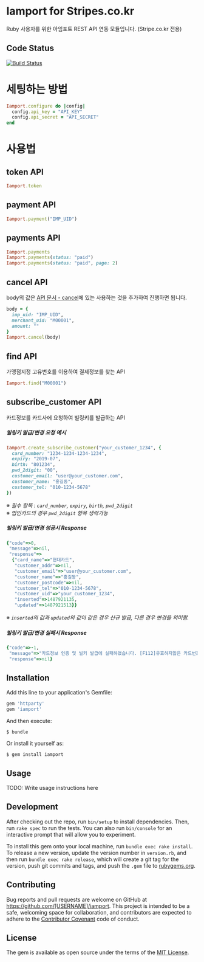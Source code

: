 # Iamport for Stripes.co.kr

Ruby 사용자를 위한 아임포트 REST API 연동 모듈입니다. (Stripe.co.kr 전용)

## Code Status

[![Build Status](https://travis-ci.org/iamport/iamport-rest-client-ruby.svg?branch=master)](https://travis-ci.org/iamport/iamport-rest-client-ruby)

# 세팅하는 방법

```ruby
Iamport.configure do |config|
  config.api_key = "API_KEY"
  config.api_secret = "API_SECRET"
end
```

# 사용법
## token API

```ruby
Iamport.token
```

## payment API

```ruby
Iamport.payment("IMP_UID")
```

## payments API

```ruby
Iamport.payments
Iamport.payments(status: "paid")
Iamport.payments(status: "paid", page: 2)
```

## cancel API
body의 값은 [API 문서 - cancel](https://api.iamport.kr/#!/payments/cancelPayment)에 있는 사용하는 것을 추가하여 진행하면 됩니다.​

```ruby
body = {
  imp_uid: "IMP_UID",
  merchant_uid: "M00001",
  amount: ""
}
Iamport.cancel(body)
```

## find API
가맹점지정 고유번호를 이용하여 결제정보를 찾는 API

```ruby
Iamport.find("M00001")
```

## subscribe_customer API
카드정보를 카드사에 요청하여 빌링키를 발급하는 API

##### 빌링키 발급/변경 요청 예시

```ruby
Iamport.create_subscribe_customer("your_customer_1234", {
  card_number: "1234-1234-1234-1234",
  expiry: "2019-07",
  birth: "801234",
  pwd_2digit: "00",
  customer_email: "user@your_customer.com",
  customer_name: "홍길동",
  customer_tel: "010-1234-5678"
})
```

&#8251; *필수 항목 : `card_number`, `expiry`, `birth`, `pwd_2digit`*<br />
&#8251; *법인카드의 경우 `pwd_2digit` 항목 생략가능*

##### 빌링키 발급/변경 성공시 Response

```ruby
{"code"=>0,
 "message"=>nil,
 "response"=>
  {"card_name"=>"현대카드",
   "customer_addr"=>nil,
   "customer_email"=>"user@your_customer.com",
   "customer_name"=>"홍길동",
   "customer_postcode"=>nil,
   "customer_tel"=>"010-1234-5678",
   "customer_uid"=>"your_customer_1234",
   "inserted"=>1487921135,
   "updated"=>1487921513}}
```

&#8251; *`inserted`의 값과 `updated`의 값이 같은 경우 신규 발급, 다른 경우 변경을 의미함.*

##### 빌링키 발급/변경 실패시 Response

```ruby
{"code"=>-1,
 "message"=>"카드정보 인증 및 빌키 발급에 실패하였습니다. [F112]유효하지않은 카드번호를 입력하셨습니다. (card_bin 없음)",
 "response"=>nil}
```

## Installation

Add this line to your application's Gemfile:

```ruby
gem 'httparty'
gem 'iamport'
```

And then execute:

```shell
$ bundle
```

Or install it yourself as:

```shell
$ gem install iamport
```

## Usage

TODO: Write usage instructions here

## Development

After checking out the repo, run `bin/setup` to install dependencies. Then, run `rake spec` to run the tests. You can also run `bin/console` for an interactive prompt that will allow you to experiment.

To install this gem onto your local machine, run `bundle exec rake install`. To release a new version, update the version number in `version.rb`, and then run `bundle exec rake release`, which will create a git tag for the version, push git commits and tags, and push the `.gem` file to [rubygems.org](https://rubygems.org).

## Contributing

Bug reports and pull requests are welcome on GitHub at https://github.com/[USERNAME]/iamport. This project is intended to be a safe, welcoming space for collaboration, and contributors are expected to adhere to the [Contributor Covenant](contributor-covenant.org) code of conduct.


## License

The gem is available as open source under the terms of the [MIT License](http://opensource.org/licenses/MIT).

